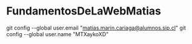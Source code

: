 # FundamentosDeLaWebMatias

  git config --global user.email "matias.marin.cariaga@alumnos.sip.cl"
  git config --global user.name "MTXaykoXD"


<!-- encabezado
es el stand que da tamaño y linea a caracteres (palabras,numeros,simbolos)
>

<!-- hipervinculos 

-->

<!-- tablas
las tablas son para ordenar palabras y numeros en una misma fila y linea

Película	Año	Calificación
Up	2009	PG
Matrix	1999	R
-->

<!-- lista
la lista son para enumerar ordenadamente un grupo de caracteres, existen dos tipos de
listas, las listas desordenadas(viñetas) y las listas ordenadas (numeros), como dicen los
entreparentesis, la desordenada ordena los caracteres con viñetas y las ordenadas ordenan los caracteres numerados.
>